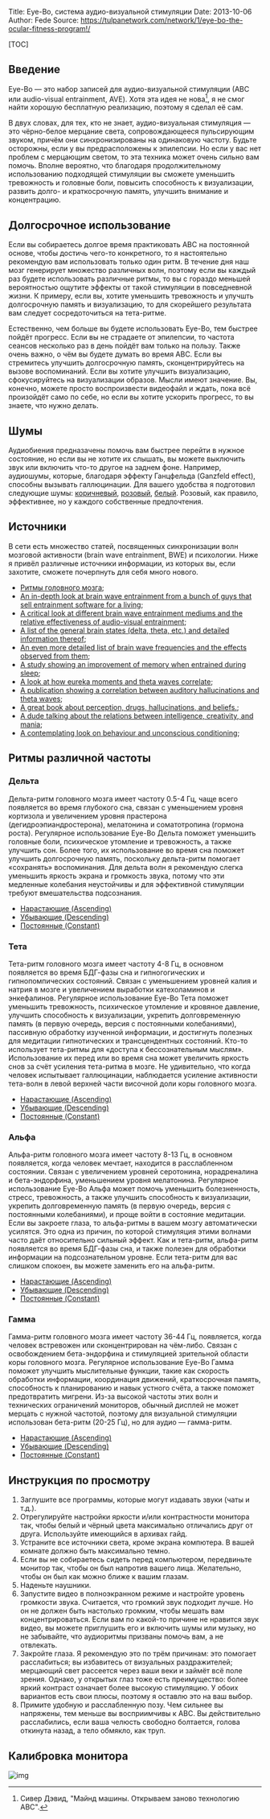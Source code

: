 Title: Eye-Bo, система аудио-визуальной стимуляции
Date: 2013-10-06
Author: Fede
Source: https://tulpanetwork.com/network/1/eye-bo-the-ocular-fitness-program!/

[TOC]

## Введение

Еуе-Bo — это набор записей для аудио-визуальной стимуляции (АВС или audio-visual entrainment, AVE). Хотя эта идея не нова[^1], я не смог найти хорошую бесплатную реализацию, поэтому я сделал её сам.

[^1]: Сивер Дэвид, "Майнд машины. Открываем заново технологию АВС".

В двух словах, для тех, кто не знает, аудио-визуальная стимуляция — это чёрно-белое мерцание света, сопровождающееся пульсирующим звуком, причём они синхронизированы на одинаковую частоту. Будьте осторожны, если у вы предрасположены к эпилепсии. Но если у вас нет проблем с мерцающим светом, то эта техника может очень сильно вам помочь. Вполне вероятно, что благодаря продолжительному использованию подходящей стимуляции вы сможете уменьшить тревожность и головные боли, повысить способность к визуализации, развить долго- и краткосрочную память, улучшить внимание и концентрацию.

## Долгосрочное использование

Если вы собираетесь долгое время практиковать АВС на постоянной основе, чтобы достичь чего-то конкретного, то я настоятельно рекомендую вам использовать только один ритм. В течение дня наш мозг генерирует множество различных волн, поэтому если вы каждый раз будете использовать различные ритмы, то вы с гораздо меньшей вероятностью ощутите эффекты от такой стимуляции в повседневной жизни. К примеру, если вы, хотите уменьшить тревожность и улучшть долгосрочную память и визуализацию, то для скорейшего результата вам следует сосредоточиться на тета-ритме.

Естественно, чем больше вы будете использовать Eye-Bo, тем быстрее пойдёт прогресс. Если вы не страдаете от эпилепсии, то частота сеансов несколько раз в день пойдёт вам только на пользу. Также очень важно, о чём вы будете думать во время АВС. Если вы стремитесь улучшить долгосрочную память, сконцентрируйтесь на вызове воспоминаний. Если вы хотите улучшить визуализацию, сфокусируйтесь на визуализации образов. Мысли имеют значение. Вы, конечно, можете просто воспроизвести видеофайл и ждать, пока всё произойдёт само по себе, но если вы хотите ускорить прогресс, то вы знаете, что нужно делать.

## Шумы

Аудиобиения предназачены помочь вам быстрее перейти в нужное состояние, но если вы не хотите их слышать, вы можете выключить звук или включить что-то другое на заднем фоне. Например, аудиошумы, которые, благодаря эффекту Ганцфельда (Ganzfeld effect), способны вызывать галлюцинации. Для вашего удобства я подготовил следующие шумы: [коричневый](/files/Eye-Bo/brown-noise.mp3), [розовый](/files/Eye-Bo/pink-noise.mp3), [белый](/files/Eye-Bo/white-noise.mp3). Розовый, как правило, эффективнее, но у каждого собственные предпочтения.

## Источники

В сети есть множество статей, посвященных синхронизации волн мозговой активности (brain wave entrainment, BWE) и психологии. Ниже я привёл различные источники информации, из которых вы, если захотите, сможете почерпнуть для себя много нового.

- [Ритмы головного мозга](https://ru.wikipedia.org/wiki/Ритмы_головного_мозга);
- [An in-depth look at brain wave entrainment from a bunch of guys that sell entrainment software for a living](https://www.transparentcorp.com/products/np/brainwaves.php);
- [A critical look at different brain wave entrainment mediums and the relative effectiveness of audio-visual entrainment](https://craigtavs.wordpress.com/is-entrainment-the-whole-story/);
- [A list of the general brain states (delta, theta, etc.) and detailed information thereof](http://nhahealth.com/brainwaves-the-language/);
- [An even more detailed list of brain wave frequencies and the effects observed from them](http://www.lunarsight.com/freq.htm);
- [A study showing an improvement of memory when entrained during sleep](https://www.eurekalert.org/pub_releases/2013-04/cp-ssd040513.php);
- [A look at how eureka moments and theta waves correlate](http://www.sharonlbegley.com/eureka-how-the-brain-has-aha-moments);
- [A publication showing a correlation between auditory hallucinations and theta waves](http://www.sharonlbegley.com/eureka-how-the-brain-has-aha-moments);
- [A great book about perception, drugs, hallucinations, and beliefs.](https://www.ncbi.nlm.nih.gov/pubmed/11043565);
- [A dude talking about the relations between intelligence, creativity, and mania](https://www.psychologytoday.com/blog/rethinking-psychology/201206/intelligence-creativity-and-mania);
- [A contemplating look on behaviour and unconscious conditioning](https://musicofsamsara.wordpress.com/2013/12/26/subconscious-conditioning/);

## Ритмы различной частоты

### Дельта

Дельта-ритм головного мозга имеет частоту 0.5-4 Гц, чаще всего появляется во время глубокого сна, связан с уменьшением уровня кортизола и увеличением уровня прастерона (дегидроэпиандростерона), мелатонина и соматотропина (гормона роста). Регулярное использование Eye-Bo Дельта поможет уменьшить головные боли, психическое утомление и тревожность, а также улучшить сон. Более того, их использование во время сна поможет улучшить долгосрочную память, поскольку дельта-ритм помогает «сохранять» воспоминания. Для дельта волн я рекомендую слегка уменьшить яркость экрана и громкость звука, потому что эти медленные колебания неустойчивы и для эффективной стимуляции требуют вмешательства подсознания.

- <a href="/files/Eye-Bo/ascending-delta.mp4" download>Нарастающие (Ascending)</a>
- <a href="/files/Eye-Bo/descending-delta.mp4" download>Убывающие (Descending)</a>
- <a href="/files/Eye-Bo/constant-delta.mp4" download>Постоянные (Constant)</a>

### Тета

Тета-ритм головного мозга имеет частоту 4-8 Гц, в основном появляется во время БДГ-фазы сна и гипногогических и гипнопомпических состояний. Связан с уменьшением уровней калия и натрия в мозге и увеличением выработки катехоламинов и энкефалинов. Регулярное использование Eye-Bo Тета поможет уменьшить тревожность, психическое утомление и кровяное давление, улучшить способность к визуализации, укрепить долговременную память (в первую очередь, версия с постоянными колебаниями), пассивную обработку изученной информации, и достигнуть полезных для медитации гипнотических и трансцендентных состояний. Кто-то использует тета-ритмы для «доступа к бессознательным мыслям». Использование их перед или во время сна может увеличить яркость снов за счёт усиления тета-ритма в мозге. Не удивительно, что когда человек испытывает галлюцинации, наблюдается усиление активности тета-волн в левой верхней части височной доли коры головного мозга. 

- <a href="/files/Eye-Bo/ascending-theta.mp4" download>Нарастающие (Ascending)</a>
- <a href="/files/Eye-Bo/descending-theta.mp4" download>Убывающие (Descending)</a>
- <a href="/files/Eye-Bo/constant-theta.mp4" download>Постоянные (Constant)</a>

### Альфа

Альфа-ритм головного мозга имеет частоту 8-13 Гц, в основном появляется, когда человек мечтает, находится в расслабленном состоянии. Связан с увеличением уровней серотонина, норадреналина и бета-эндорфина, уменьшением уровня мелатонина. Регулярное использование Eye-Bo Альфа может помочь уменьшить болезненность, стресс, тревожность, а также улучшить способность к визуализации, укрепить долговременную память (в первую очередь, версия с постоянными колебаниями), и проще войти в состояние медитации. Если вы закроете глаза, то альфа-ритмы в вашем мозгу автоматически усилятся. Это одна из причин, по которой стимуляция этими волнами часто даёт относительно сильный эффект. Как и тета-ритм, альфа-ритм появляется во время БДГ-фазы сна, и также полезен для обработки информации на подсознательном уровне. Если тета-ритм для вас слишком спокоен, вы можете заменить его на альфа-ритм.

- <a href="/files/Eye-Bo/ascending-alpha.mp4" download>Нарастающие (Ascending)</a>
- <a href="/files/Eye-Bo/descending-alpha.mp4" download>Убывающие (Descending)</a>
- <a href="/files/Eye-Bo/constant-alpha.mp4" download>Постоянные (Constant)</a>

### Гамма

Гамма-ритм головного мозга имеет частоту 36-44 Гц, появляется, когда человек встревожен или сконцентрирован на чём-либо. Связан с освобождением бета-эндорфина и стимуляцией зрительной области коры головного мозга. Регулярное использование Eye-Bo Гамма поможет улучшить мыслительные функции, такие как скорость обработки информации, координация движений, краткосрочная память, способность к планированию и навык устного счёта, а также поможет предотвратить мигрени. Из-за высокой частоты этих волн и технических ограничений мониторов, обычный дисплей не может мерцать с нужной частотой, поэтому для визуальной стимуляции использован бета-ритм (20-25 Гц), но для аудио — гамма-ритм.

- <a href="/files/Eye-Bo/ascending-gamma.mp4" download>Нарастающие (Ascending)</a>
- <a href="/files/Eye-Bo/descending-gamma.mp4" download>Убывающие (Descending)</a>
- <a href="/files/Eye-Bo/constant-gamma.mp4" download>Постоянные (Constant)</a>

## Инструкция по просмотру

1. Заглушите все программы, которые могут издавать звуки (чаты и т.д.).
2. Отрегулируйте настройки яркости и/или контрастности монитора так, чтобы белый и чёрный цвета максимально отличались друг от друга. Используйте имеющийся в архивах гайд.
3. Устраните все источники света, кроме экрана компютера. В вашей комнате должно быть максимально темно.
4. Если вы не собираетесь сидеть перед компьютером, передвиньте монитор так, чтобы он был напротив вашего лица. Желательно, чтобы он был как можно ближе к вашим глазам.
5. Наденьте наушники.
6. Запустите видео в полноэкранном режиме и настройте уровень громкости звука. Считается, что громкий звук подходит лучше. Но он не должен быть настолько громким, чтобы мешать вам концентрироваться. Если вам по какой-то причине не нравится звук видео, вы можете приглушить его и включить шумы или музыку, но не забывайте, что аудиоритмы призваны помочь вам, а не отвлекать.
7. Закройте глаза. Я рекомендую это по трём причинам: это помогает расслабиться; вы избавитесь от визуальных раздражителей; мерцающий свет рассеется через ваши веки и займёт всё поле зрения. Однако, у открытых глаз тоже есть преимущество: более яркий контраст означает более высокую стимуляцию. У обоих вариантов есть свои плюсы, поэтому я оставлю это на ваш выбор.
8. Примите удобную и расслабленную позу. Чем сильнее вы напряжены, тем меньше вы восприимчивы к АВС. Вы действительно расслабились, если ваша челюсть свободно болтается, голова откинута назад, а тело обмякло, как труп.

## Калибровка монитора

![img](/images/rus_brightness_guide.png)